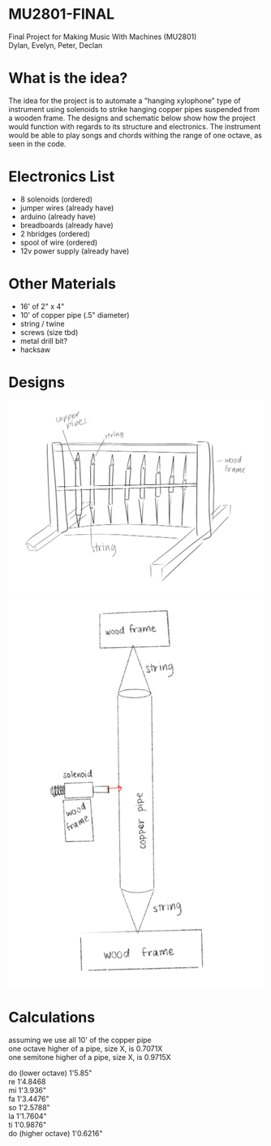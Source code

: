 # MU2801-FINAL
Final Project for Making Music With Machines (MU2801) <br>
Dylan, Evelyn, Peter, Declan

# What is the idea?
The idea for the project is to automate a "hanging xylophone" type of instrument using solenoids to strike hanging copper pipes suspended from a wooden frame. The designs and schematic below show how the project would function with regards to its structure and electronics. The instrument would be able to play songs and chords withing the range of one octave, as seen in the code.

# Electronics List
- 8 solenoids (ordered)
- jumper wires (already have)
- arduino (already have)
- breadboards (already have)
- 2 hbridges (ordered)
- spool of wire (ordered)
- 12v power supply (already have)

# Other Materials
- 16' of 2" x 4"
- 10' of copper pipe (.5" diameter)
- string / twine
- screws (size tbd)
- metal drill bit?
- hacksaw

# Designs

![Screenshot](designs/sketch0.jpg)
![Screenshot](designs/sketch1.png)

# Calculations
assuming we use all 10' of the copper pipe   
one octave higher of a pipe, size X, is 0.7071X  
one semitone higher of a pipe, size X, is 0.9715X  

do (lower octave)   1'5.85"  
re                  1'4.8468  
mi                  1'3.936"  
fa                  1'3.4476"  
so                  1'2.5788"  
la                  1'1.7604"  
ti                  1'0.9876"  
do (higher octave)  1'0.6216"  
